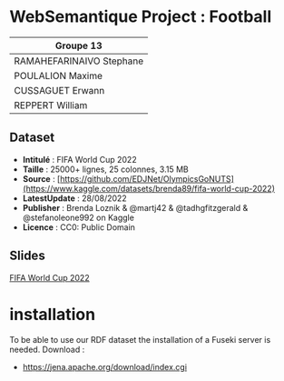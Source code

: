 # WebSemantique Project : Football 
| Groupe 13 |
|--------------------------|
| RAMAHEFARINAIVO Stephane |
| POULALION Maxime         |
| CUSSAGUET Erwann         |
| REPPERT William          |

## Dataset

- **Intitulé** : FIFA World Cup 2022  
- **Taille** : 25000+ lignes, 25 colonnes, 3.15 MB 
- **Source** : [https://github.com/EDJNet/OlympicsGoNUTS](https://www.kaggle.com/datasets/brenda89/fifa-world-cup-2022)
- **LatestUpdate** : 28/08/2022
- **Publisher** : Brenda Loznik & @martj42 & @tadhgfitzgerald &  @stefanoleone992 on Kaggle
- **Licence** : CC0: Public Domain

## Slides

[FIFA World Cup 2022](https://docs.google.com/presentation/d/1BNisxatLEKinKzBFFgWqPRKdb9diYhNhpDNfIZ_UG2Y/edit#slide=id.g3048c090801_4_105)

# installation 
To be able to use our RDF dataset the installation of a Fuseki server is needed. 
Download : 
  - https://jena.apache.org/download/index.cgi
